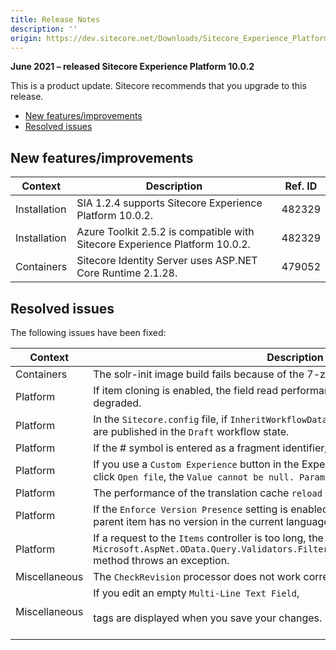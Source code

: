 ```yaml
---
title: Release Notes
description: ''
origin: https://dev.sitecore.net/Downloads/Sitecore_Experience_Platform/100/Sitecore_Experience_Platform_100_Update2/Release_Notes
---
```


**June 2021 – released Sitecore Experience Platform 10.0.2**

This is a product update. Sitecore recommends that you upgrade to this release.

-   [New features/improvements](#New)
-   [Resolved issues](#Resolved)

## New features/improvements

 | Context | Description | Ref. ID |
 | --- | --- | --- |
 | Installation | ​SIA 1.2.4​ supports Sitecore Experience Platform 10.0.2​​​. | 482329 |
 | Installation | ​​Azure Toolkit 2.5.2 is compatible with Sitecore Experience Platform 10.0.2. | 482329 |
 | Containers | ​Sitecore Identity Server uses ASP.NET Core Runtime 2.1.28. | 479052 |

## Resolved issues

The following issues have been fixed:

 | Context | Description | Ref. ID |
 | --- | --- | --- |
 | Containers | The solr-init image build fails because of the 7-zip installer. | 463219 |
 | Platform | ​If item cloning is enabled, the field read performance for non-cloned items is degraded. | 227274 |
 | Platform | ​In the `Sitecore.config` file, if `InheritWorkflowData` setting is set to `true`, cloned items are published in the `Draft` workflow state. | 116954 |
 | Platform | If the # symbol is entered as a fragment identifier, ​it is duplicated. | 405403 |
 | Platform | ​If you use a `Custom Experience` button in the Experience Editor, and in a `File` field click `Open file`, the `Value cannot be null. Parameter name: name` error occurs. | 400101 |
 | Platform | ​The performance of the translation cache `reload` operation performance is very poor. | 406777 |
 | Platform | If the `Enforce Version Presence` setting is enabled, access to an item is denied​ if its parent item has no version in the current language. | 435442 |
 | Platform | If a request to the `Items` controller is too long​, the `Microsoft.AspNet.OData.Query.Validators.FilterQueryValidator.IncrementNodeCount` method throws an exception. | 441621 |
 | Miscellaneous | The `CheckRevision` processor​ does not work correctly. | 483261 |
 | Miscellaneous | ​​If you edit an empty `Multi-Line Text Field`,<br /><br />tags are displayed when you save your changes​.<br /><br /> | 483259 |